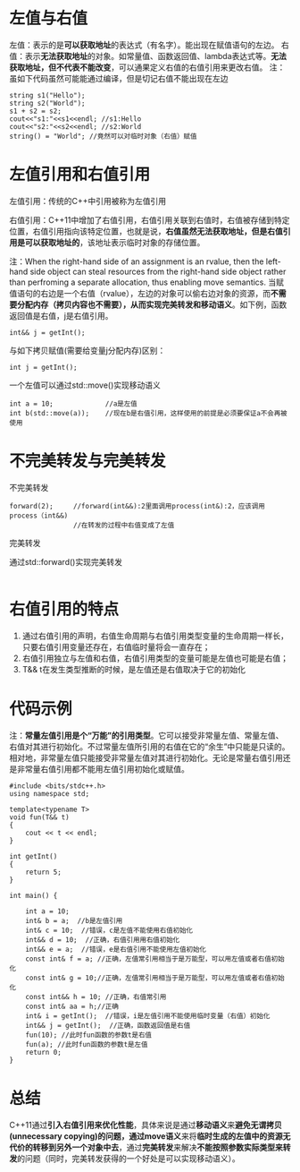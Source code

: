 # 左值与右值

左值：表示的是**可以获取地址**的表达式（有名字）。能出现在赋值语句的左边。
右值：表示**无法获取地址**的对象。如常量值、函数返回值、lambda表达式等。**无法获取地址，但不代表不能改变**，可以通果定义右值的右值引用来更改右值。
注：虽如下代码虽然可能能通过编译，但是切记右值不能出现在左边
```
string s1("Hello");
string s2("World");
s1 + s2 = s2;
cout<<"s1:"<<s1<<endl; //s1:Hello
cout<<"s2:"<<s2<<endl; //s2:World
string() = "World"; //竟然可以对临时对象（右值）赋值
```

# 左值引用和右值引用

左值引用：传统的C++中引用被称为左值引用

右值引用：C++11中增加了右值引用，右值引用关联到右值时，右值被存储到特定位置，右值引用指向该特定位置，也就是说，**右值虽然无法获取地址，但是右值引用是可以获取地址的**，该地址表示临时对象的存储位置。

注：When the right-hand side of an assignment is an rvalue, then the left-hand side object can steal resources from the right-hand side object rather than perfroming a separate allocation, thus enabling move semantics.
当赋值语句的右边是一个右值（rvalue），左边的对象可以偷右边对象的资源，而**不需要分配内存（拷贝内容也不需要），从而实现完美转发和移动语义**。如下例，函数返回值是右值，j是右值引用。

```
int&& j = getInt();
```
与如下拷贝赋值(需要给变量j分配内存)区别：
```
int j = getInt();
```

一个左值可以通过std::move()实现移动语义
```
int a = 10;             //a是左值
int b(std::move(a));    //现在b是右值引用，这样使用的前提是必须要保证a不会再被使用
```

# 不完美转发与完美转发

不完美转发

```
forward(2);     //forward(int&&):2里面调用process(int&):2，应该调用process（int&&)
                //在转发的过程中右值变成了左值
```

完美转发

通过std::forward<T>()实现完美转发
```

```

# 右值引用的特点
1. 通过右值引用的声明，右值生命周期与右值引用类型变量的生命周期一样长，只要右值引用变量还存在，右值临时量将会一直存在；
2. 右值引用独立与左值和右值，右值引用类型的变量可能是左值也可能是右值；
3. T&& t在发生类型推断的时候，是左值还是右值取决于它的初始化

# 代码示例
注：**常量左值引用是个“万能”的引用类型**。它可以接受非常量左值、常量左值、右值对其进行初始化。不过常量左值所引用的右值在它的“余生”中只能是只读的。
相对地，非常量左值只能接受非常量左值对其进行初始化。无论是常量右值引用还是非常量右值引用都不能用左值引用初始化或赋值。
   
```
#include <bits/stdc++.h>
using namespace std;

template<typename T>
void fun(T&& t)
{
	cout << t << endl;
}

int getInt()
{
	return 5;
}

int main() {
	
	int a = 10;
	int& b = a;  //b是左值引用
	int& c = 10;  //错误，c是左值不能使用右值初始化
	int&& d = 10;  //正确，右值引用用右值初始化
	int&& e = a;  //错误，e是右值引用不能使用左值初始化
	const int& f = a; //正确，左值常引用相当于是万能型，可以用左值或者右值初始化
	const int& g = 10;//正确，左值常引用相当于是万能型，可以用左值或者右值初始化
	const int&& h = 10; //正确，右值常引用
	const int& aa = h;//正确
	int& i = getInt();  //错误，i是左值引用不能使用临时变量（右值）初始化
	int&& j = getInt();  //正确，函数返回值是右值
	fun(10); //此时fun函数的参数t是右值
	fun(a); //此时fun函数的参数t是左值
	return 0;
}
```

# 总结

C++11通过**引入右值引用来优化性能**，具体来说是通过**移动语义**来**避免无谓拷贝(unnecessary copying)**的问题，通过**move语义**来将**临时生成的左值中的资源无代价的转移到另外一个对象中去**，通过**完美转发**来解决**不能按照参数实际类型来转发**的问题（同时，完美转发获得的一个好处是可以实现移动语义）。

